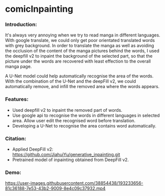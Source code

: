 # comicInpainting

### Introduction:
   It's always very annoying when we try to read manga in different languages. With google translate, we could only get poor orientated translated words with grey background. In order to translate the manga as well as avoiding the occlusion of the content of the manga pictures behind the words, I used the deepfill v2 to inpaint the background of the selected part, so that the picture under the words are recovered with least effection to the overall manga page. 

   A U-Net model could help automatically recognise the area of the words. With the combination of the U-Net and the deepFill v2, we could automatically remove, and infill the removed area where the words appears. 

### Features:
   * Used deepfill v2 to inpaint the removed part of words. 
   * Use google api to recognise the words in different languages in selected area. Allow user edit the recognised word before translation.
   * Developing a U-Net to recognise the area contains word automatically. 

### Citation:
   * Applied DeepFill v2: https://github.com/JiahuiYu/generative_inpainting.git 
   * Pretrained model of inpainting obtained from DeepFill v2.

### Demo:

https://user-images.githubusercontent.com/38854438/193233656-81c36188-7e53-43b2-9009-8e4c09c37932.mp4

